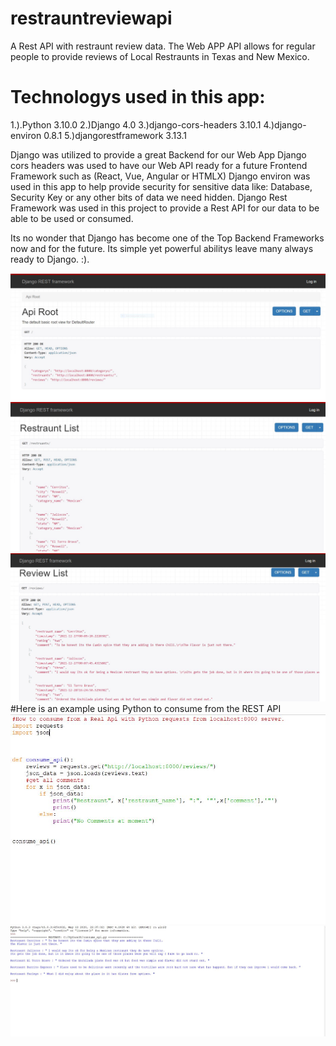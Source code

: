 # restrauntreviewapi
A  Rest API with restraunt review data.
The Web APP API allows for regular people to provide reviews of Local Restraunts in Texas and New Mexico. 


Technologys used in this app:
============================
1.).Python               3.10.0
2.)Django              4.0
3.)django-cors-headers 3.10.1
4.)django-environ      0.8.1
5.)djangorestframework 3.13.1


Django was utilized to provide a great Backend for our Web App
Django cors headers was used to have our Web API ready for a future Frontend Framework such as (React, Vue, Angular or HTMLX)
Django environ was used in this app to help provide security for sensitive data like: Database, Security Key or any other bits of data we need hidden.
Django Rest Framework was used in this project to provide a Rest API for our data to be able to be used or consumed.

Its no wonder that Django has become one of the Top Backend Frameworks now and for the future.
Its simple yet powerful abilitys leave many always ready to Django.
:).


![Alt text](reviewme1.JPG?raw=true)
![Alt text](reviewme2.JPG?raw=true)
![Alt text](reviewme3.JPG?raw=true)
#Here is an example using Python to consume from the REST API
![Alt text](reviewme4.JPG?raw=true)
![Alt text](reviewme5.JPG?raw=true)
